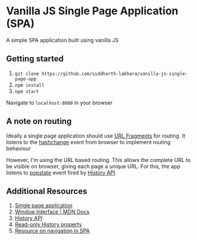 # Vanilla JS Single Page Application (SPA)

A simple SPA application built using vanilla JS

## Getting started
1. `git clone https://github.com/siddharth-lakhara/vanilla-js-single-page-app`
2. `npm install`
3. `npm start`

Navigate to `localhost:8080` in your browser

## A note on routing
Ideally a single page application should use [URL Fragments](https://en.wikipedia.org/wiki/URI_fragment) for routing. It listens to the [hashchange](https://developer.mozilla.org/en-US/docs/Web/API/Window/hashchange_event) event from browser to implement routing behaviour <br />

However, I'm using the URL based routing. This allows the complete URL to be visible on browser, giving each page a unique URL. For this, the app listens to [popstate](https://developer.mozilla.org/en-US/docs/Web/API/Window/popstate_event) event fired by [History API](https://developer.mozilla.org/en-US/docs/Web/API/History_API)

## Additional Resources
1. [Single page application](https://en.wikipedia.org/wiki/Single-page_application)
2. [Window Interface | MDN Docs](https://developer.mozilla.org/en-US/docs/Web/API/Window)
3. [History API](https://developer.mozilla.org/en-US/docs/Web/API/History_API)
4. [Read-only History property](https://developer.mozilla.org/en-US/docs/Web/API/Window/history)
5. [Resource on navigation in SPA](https://github.com/curran/screencasts/blob/gh-pages/navigation/README.md)